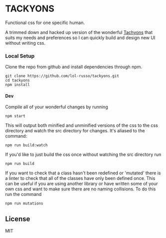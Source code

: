 # TACKYONS

Functional css for one specific human.

A trimmed down and hacked up version of the wonderful [Tachyons](https://github.com/tachyons-css/tachyons/) that suits my needs and preferences so I can quickly build and design new UI without writing css.

### Local Setup

Clone the repo from github and install dependencies through npm.

```
git clone https://github.com/lol-russo/tackyons.git
cd tackyons
npm install
```

#### Dev

Compile all of your wonderful changes by running

```npm start```

This will output both minified and unminified versions of the css to the css directory and watch the src directory for changes.
It's aliased to the command:

```npm run build:watch```

If you'd like to just build the css once without watching the src directory run

```npm run build```

If you want to check that a class hasn't been redefined or 'mutated' there is a linter to check that all of the classes have only been defined once. This can be useful if you are using another library or have written some of your own css and want to make sure there are no naming collisions. To do this run the command

```npm run mutations```

## License

MIT
